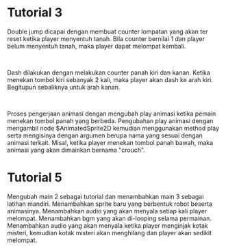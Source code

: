 # Tutorial 3

Double jump dicapai dengan membuat counter lompatan yang akan ter reset ketika player menyentuh tanah.
Bila counter bernilai 1 dan player belum menyentuh tanah, maka player dapat melompat kembali.

<br>

Dash dilakukan dengan melakukan counter panah kiri dan kanan. Ketika menekan tombol kiri sebanyak 2 kali,
maka player akan dash ke arah kiri. Begitupun sebaliknya untuk arah kanan.

<br>

Proses pengerjaan animasi dengan mengubah play animasi ketika pemain menekan tombol panah yang berbeda.
Pengubahan play animasi dengan mengambil node $AnimatedSprite2D kemudian menggunakan method play serta
mengisinya dengan argumen berupa nama yang sesuai dengan animasi terkait. Misal, ketika player
menekan tombol panah bawah, maka animasi yang akan dimainkan bernama "crouch".

# Tutorial 5

Mengubah main 2 sebagai tutorial dan menambahkan main 3 sebagai latihan mandiri. Menambahkan sprite baru yang berbentuk robot beserta animasinya. Menambahkan audio yang akan menyala setiap kali player melompat. Menambahkan bgm yang akan di-looping selama permainan. Menambahkan audio yang akan menyala ketika player menginjak kotak misteri, kemudian kotak misteri akan menghilang dan player akan sedikit melompat.